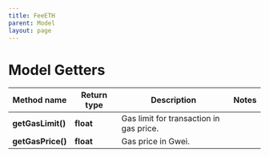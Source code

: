 ```yaml
---
title: FeeETH
parent: Model
layout: page
---
```


# Model Getters

Method name | Return type | Description | Notes
------------ | ------------- | ------------- | -------------
**getGasLimit()** | **float** | Gas limit for transaction in gas price. |
**getGasPrice()** | **float** | Gas price in Gwei. |

